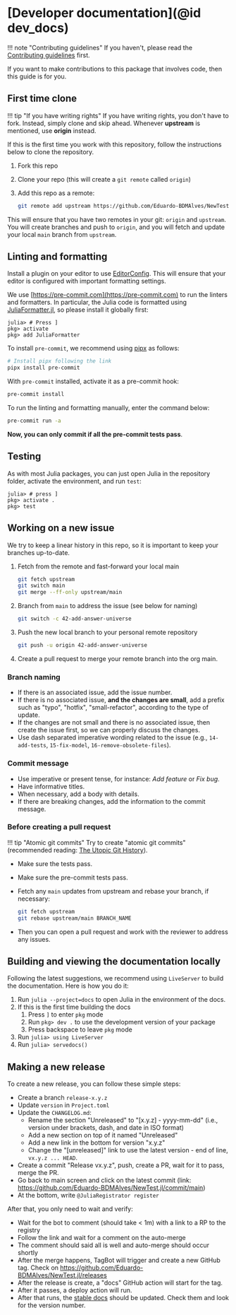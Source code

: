 # [Developer documentation](@id dev_docs)

!!! note "Contributing guidelines"
    If you haven't, please read the [Contributing guidelines](90-contributing.md) first.

If you want to make contributions to this package that involves code, then this guide is for you.

## First time clone

!!! tip "If you have writing rights"
    If you have writing rights, you don't have to fork. Instead, simply clone and skip ahead. Whenever **upstream** is mentioned, use **origin** instead.

If this is the first time you work with this repository, follow the instructions below to clone the repository.

1. Fork this repo
2. Clone your repo (this will create a `git remote` called `origin`)
3. Add this repo as a remote:

   ```bash
   git remote add upstream https://github.com/Eduardo-BDMAlves/NewTest.jl
   ```

This will ensure that you have two remotes in your git: `origin` and `upstream`.
You will create branches and push to `origin`, and you will fetch and update your local `main` branch from `upstream`.

## Linting and formatting

Install a plugin on your editor to use [EditorConfig](https://editorconfig.org).
This will ensure that your editor is configured with important formatting settings.

We use [https://pre-commit.com](https://pre-commit.com) to run the linters and formatters.
In particular, the Julia code is formatted using [JuliaFormatter.jl](https://github.com/domluna/JuliaFormatter.jl), so please install it globally first:

```julia-repl
julia> # Press ]
pkg> activate
pkg> add JuliaFormatter
```

To install `pre-commit`, we recommend using [pipx](https://pipx.pypa.io) as follows:

```bash
# Install pipx following the link
pipx install pre-commit
```

With `pre-commit` installed, activate it as a pre-commit hook:

```bash
pre-commit install
```

To run the linting and formatting manually, enter the command below:

```bash
pre-commit run -a
```

**Now, you can only commit if all the pre-commit tests pass**.

## Testing

As with most Julia packages, you can just open Julia in the repository folder, activate the environment, and run `test`:

```julia-repl
julia> # press ]
pkg> activate .
pkg> test
```

## Working on a new issue

We try to keep a linear history in this repo, so it is important to keep your branches up-to-date.

1. Fetch from the remote and fast-forward your local main

   ```bash
   git fetch upstream
   git switch main
   git merge --ff-only upstream/main
   ```

2. Branch from `main` to address the issue (see below for naming)

   ```bash
   git switch -c 42-add-answer-universe
   ```

3. Push the new local branch to your personal remote repository

   ```bash
   git push -u origin 42-add-answer-universe
   ```

4. Create a pull request to merge your remote branch into the org main.

### Branch naming

- If there is an associated issue, add the issue number.
- If there is no associated issue, **and the changes are small**, add a prefix such as "typo", "hotfix", "small-refactor", according to the type of update.
- If the changes are not small and there is no associated issue, then create the issue first, so we can properly discuss the changes.
- Use dash separated imperative wording related to the issue (e.g., `14-add-tests`, `15-fix-model`, `16-remove-obsolete-files`).

### Commit message

- Use imperative or present tense, for instance: *Add feature* or *Fix bug*.
- Have informative titles.
- When necessary, add a body with details.
- If there are breaking changes, add the information to the commit message.

### Before creating a pull request

!!! tip "Atomic git commits"
    Try to create "atomic git commits" (recommended reading: [The Utopic Git History](https://blog.esciencecenter.nl/the-utopic-git-history-d44b81c09593)).

- Make sure the tests pass.
- Make sure the pre-commit tests pass.
- Fetch any `main` updates from upstream and rebase your branch, if necessary:

  ```bash
  git fetch upstream
  git rebase upstream/main BRANCH_NAME
  ```

- Then you can open a pull request and work with the reviewer to address any issues.

## Building and viewing the documentation locally

Following the latest suggestions, we recommend using `LiveServer` to build the documentation.
Here is how you do it:

1. Run `julia --project=docs` to open Julia in the environment of the docs.
1. If this is the first time building the docs
   1. Press `]` to enter `pkg` mode
   1. Run `pkg> dev .` to use the development version of your package
   1. Press backspace to leave `pkg` mode
1. Run `julia> using LiveServer`
1. Run `julia> servedocs()`

## Making a new release

To create a new release, you can follow these simple steps:

- Create a branch `release-x.y.z`
- Update `version` in `Project.toml`
- Update the `CHANGELOG.md`:
    - Rename the section "Unreleased" to "[x.y.z] - yyyy-mm-dd" (i.e., version under brackets, dash, and date in ISO format)
    - Add a new section on top of it named "Unreleased"
    - Add a new link in the bottom for version "x.y.z"
    - Change the "[unreleased]" link to use the latest version - end of line, `vx.y.z ... HEAD`.
- Create a commit "Release vx.y.z", push, create a PR, wait for it to pass, merge the PR.
- Go back to main screen and click on the latest commit (link: <https://github.com/Eduardo-BDMAlves/NewTest.jl/commit/main>)
- At the bottom, write `@JuliaRegistrator register`

After that, you only need to wait and verify:

- Wait for the bot to comment (should take < 1m) with a link to a RP to the registry
- Follow the link and wait for a comment on the auto-merge
- The comment should said all is well and auto-merge should occur shortly
- After the merge happens, TagBot will trigger and create a new GitHub tag. Check on <https://github.com/Eduardo-BDMAlves/NewTest.jl/releases>
- After the release is create, a "docs" GitHub action will start for the tag.
- After it passes, a deploy action will run.
- After that runs, the [stable docs](https://Eduardo-BDMAlves.github.io/NewTest.jl/stable) should be updated. Check them and look for the version number.
